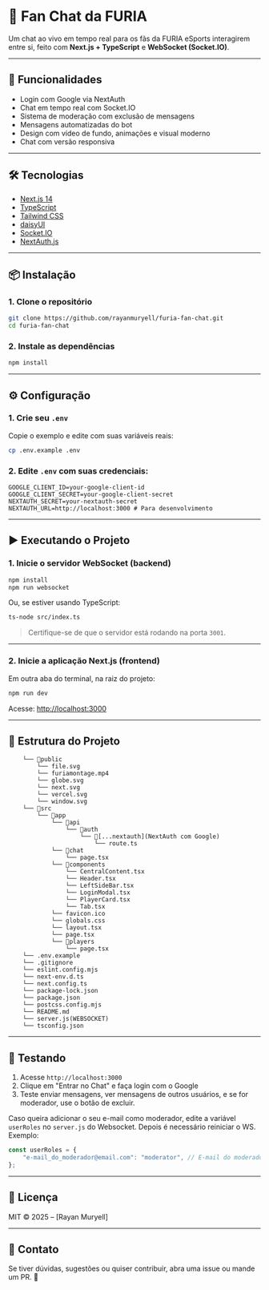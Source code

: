 # 🐾 Fan Chat da FURIA

Um chat ao vivo em tempo real para os fãs da FURIA eSports interagirem entre si, feito com **Next.js + TypeScript** e **WebSocket (Socket.IO)**.


---

## 🚀 Funcionalidades

- Login com Google via NextAuth
- Chat em tempo real com Socket.IO
- Sistema de moderação com exclusão de mensagens
- Mensagens automatizadas do bot
- Design com vídeo de fundo, animações e visual moderno
- Chat com versão responsiva

---

## 🛠️ Tecnologias

- [Next.js 14](https://nextjs.org/)
- [TypeScript](https://www.typescriptlang.org/)
- [Tailwind CSS](https://tailwindcss.com/)
- [daisyUI](https://daisyui.com/)
- [Socket.IO](https://socket.io/)
- [NextAuth.js](https://next-auth.js.org/)

---

## 📦 Instalação

### 1. Clone o repositório

```bash
git clone https://github.com/rayanmuryell/furia-fan-chat.git
cd furia-fan-chat
```

### 2. Instale as dependências

```bash
npm install
```

---

## ⚙️ Configuração

### 1. Crie seu `.env`

Copie o exemplo e edite com suas variáveis reais:

```bash
cp .env.example .env
```

### 2. Edite `.env` com suas credenciais:

```env
GOOGLE_CLIENT_ID=your-google-client-id
GOOGLE_CLIENT_SECRET=your-google-client-secret
NEXTAUTH_SECRET=your-nextauth-secret
NEXTAUTH_URL=http://localhost:3000 # Para desenvolvimento
```

---

## ▶️ Executando o Projeto

### 1. Inicie o servidor WebSocket (backend)

```bash
npm install
npm run websocket
```

Ou, se estiver usando TypeScript:

```bash
ts-node src/index.ts
```

> Certifique-se de que o servidor está rodando na porta `3001`.

---

### 2. Inicie a aplicação Next.js (frontend)

Em outra aba do terminal, na raiz do projeto:

```bash
npm run dev
```

Acesse: [http://localhost:3000](http://localhost:3000)

---

## 📂 Estrutura do Projeto

```
    └── 📁public
        └── file.svg
        └── furiamontage.mp4
        └── globe.svg
        └── next.svg
        └── vercel.svg
        └── window.svg
    └── 📁src
        └── 📁app
            └── 📁api
                └── 📁auth
                    └── 📁[...nextauth](NextAuth com Google)
                        └── route.ts
            └── 📁chat
                └── page.tsx
            └── 📁components
                └── CentralContent.tsx
                └── Header.tsx
                └── LeftSideBar.tsx
                └── LoginModal.tsx
                └── PlayerCard.tsx
                └── Tab.tsx
            └── favicon.ico
            └── globals.css
            └── layout.tsx
            └── page.tsx
            └── 📁players
                └── page.tsx
    └── .env.example
    └── .gitignore
    └── eslint.config.mjs
    └── next-env.d.ts
    └── next.config.ts
    └── package-lock.json
    └── package.json
    └── postcss.config.mjs
    └── README.md
    └── server.js(WEBSOCKET)
    └── tsconfig.json

```



---

## 🧪 Testando

1. Acesse `http://localhost:3000`
2. Clique em "Entrar no Chat" e faça login com o Google
3. Teste enviar mensagens, ver mensagens de outros usuários, e se for moderador, use o botão de excluir.

Caso queira adicionar o seu e-mail como moderador, edite a variável `userRoles` no `server.js` do Websocket.
Depois é necessário reiniciar o WS.
Exemplo:
```js
const userRoles = {
    "e-mail_do_moderador@email.com": "moderator", // E-mail do moderador
};
````

---

## 🧳 Licença

MIT © 2025 – [Rayan Muryell]

---

## 💬 Contato

Se tiver dúvidas, sugestões ou quiser contribuir, abra uma issue ou mande um PR. 👊
